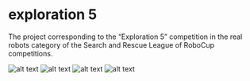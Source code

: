 # exploration 5
The project corresponding to the “Exploration 5” competition in the real robots category of the Search and Rescue League of RoboCup competitions.

![alt text](<image.jpg>)
![alt text](<varil.jpg>)
![alt text](<qr.jpg>)
![alt text](<map.jpg>)